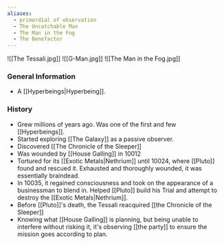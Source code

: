 ```yaml
---
aliases:
  - primordial of observation
  - The Uncatchable Man
  - The Man in the Fog
  - The Benefactor
---
```

![[The Tessali.jpg]]
![[G-Man.jpg]]
![[The Man in the Fog.jpg]]

### General Information
- A [[Hyperbeings|Hyperbeing]].
### History
- Grew millions of years ago. Was one of the first and few [[Hyperbeings]]. 
- Started exploring [[The Galaxy]] as a passive observer. 
- Discovered [[The Chronicle of the Sleeper]]
- Was wounded by [[House Galling]] in 10012
- Tortured for its [[Exotic Metals|Nethrium]] until 10024, where [[Pluto]] found and rescued it. Exhausted and thoroughly wounded, it was essentially braindead. 
- In 10035, it regained consciousness and took on the appearance of a businessman to blend in. Helped [[Pluto]] build his Trial and attempt to destroy the [[Exotic Metals|Nethrium]]. 
- Before [[Pluto]]'s death, the Tessali reacquired [[the Chronicle of the Sleeper]]
- Knowing what [[House Galling]] is planning, but being unable to interfere without risking it, it's observing [[the party]] to ensure the mission goes according to plan. 